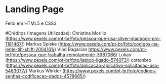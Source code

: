 # Landing Page
Feito em HTML5 e CSS3

#Créditos (Imagens Utilizadas):
Christina Morillo (https://www.pexels.com/pt-br/foto/pessoa-que-usa-silver-macbook-pro-1181467/)
Markus Spiske (https://www.pexels.com/pt-br/foto/codigos-na-lente-tilt-shift-2004161/)
Vlad Bagacian https://www.pexels.com/pt-br/foto/pessoa-que-trabalha-remotamente-3987066/
Lukas (https://www.pexels.com/pt-br/foto/laptop-ligado-574073/)
cottonbro (https://www.pexels.com/pt-br/foto/aplicacao-aplicativo-solicitacao-uso-5483077/)
Markus Winkler (https://www.pexels.com/pt-br/foto/codigos-senhas-codificacao-dados-4578665/)
